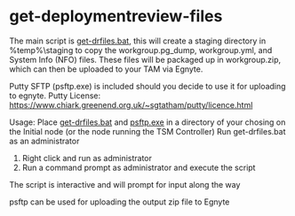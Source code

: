 # get-deploymentreview-files

The main script is [get-drfiles.bat](https://github.com/TLarson-Tableau/get-deploymentreview-files/blob/master/get-drfiles.bat), this will create a staging directory in %temp%\staging to copy the workgroup.pg_dump, workgroup.yml, and System Info (NFO) files. These files will be packaged up in workgroup.zip, which can then be uploaded to your TAM via Egnyte.

Putty SFTP (psftp.exe) is included should you decide to use it for uploading to egnyte.
Putty License: https://www.chiark.greenend.org.uk/~sgtatham/putty/licence.html

Usage:
Place [get-drfiles.bat](https://github.com/TLarson-Tableau/get-deploymentreview-files/blob/master/get-drfiles.bat) and [psftp.exe](https://github.com/TLarson-Tableau/get-deploymentreview-files/blob/master/psftp.exe) in a directory of your chosing on the Initial node (or the node running the TSM Controller)
Run get-drfiles.bat as an administrator
  1. Right click and run as administrator
  2. Run a command prompt as administrator and execute the script
  
The script is interactive and will prompt for input along the way

psftp can be used for uploading the output zip file to Egnyte
